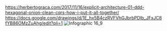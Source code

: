 https://herbertograca.com/2017/11/16/explicit-architecture-01-ddd-hexagonal-onion-clean-cqrs-how-i-put-it-all-together/
https://docs.google.com/drawings/d/1E_hx5B4czRVFVhGJbrbPDlb_JFxJC8fYB86OMzZuAhg/edit?pli=1
 ![Infographic 16_9](https://github.com/user-attachments/assets/e5b46f5b-7183-49f2-8d1d-b80e029ebe95)
